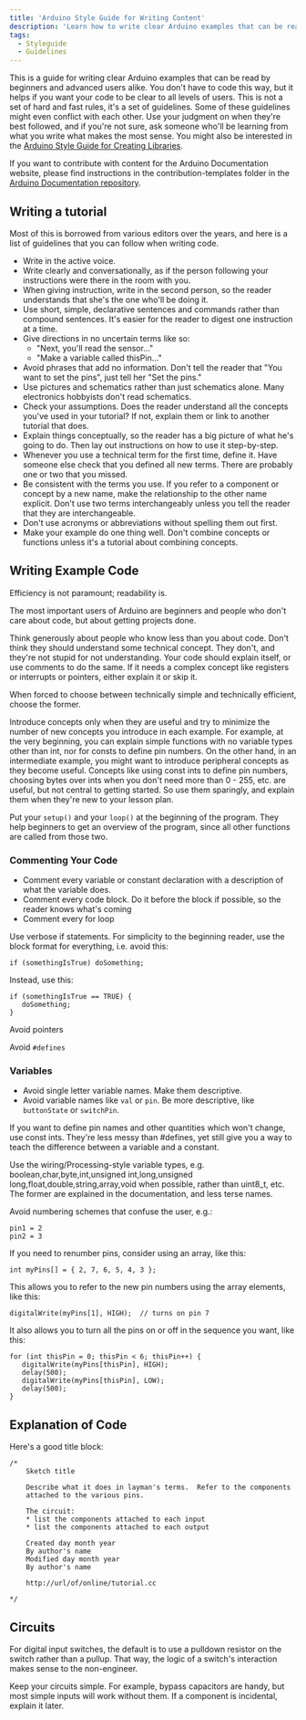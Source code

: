```yaml
---
title: 'Arduino Style Guide for Writing Content'
description: 'Learn how to write clear Arduino examples that can be read by beginners and advanced users alike.'
tags: 
  - Styleguide
  - Guidelines
---
```



This is a guide for writing clear Arduino examples that can be read by beginners and advanced users alike. You don't have to code this way, but it helps if you want your code to be clear to all levels of users. This is not a set of hard and fast rules, it's a set of guidelines. Some of these guidelines might even conflict with each other. Use your judgment on when they're best followed, and if you're not sure, ask someone who'll be learning from what you write what makes the most sense. You might also be interested in the [Arduino Style Guide for Creating Libraries](/learn/contributions/arduino-library-style-guide).

If you want to contribute with content for the Arduino Documentation website, please find instructions in the contribution-templates folder in the [Arduino Documentation repository](https://github.com/arduino/docs-content).

## Writing a tutorial

Most of this is borrowed from various editors over the years, and here is a list of guidelines that you can follow when writing code.

- Write in the active voice.
- Write clearly and conversationally, as if the person following your instructions were there in the room with you.
- When giving instruction, write in the second person, so the reader understands that she's the one who'll be doing it.
- Use short, simple, declarative sentences and commands rather than compound sentences. It's easier for the reader to digest one instruction at a time.
- Give directions in no uncertain terms like so:
  - "Next, you'll read the sensor..."
  - "Make a variable called thisPin..."
- Avoid phrases that add no information. Don't tell the reader that "You want to set the pins", just tell her "Set the pins."
- Use pictures and schematics rather than just schematics alone. Many electronics hobbyists don't read schematics.
- Check your assumptions. Does the reader understand all the concepts you've used in your tutorial? If not, explain them or link to another tutorial that does.
- Explain things conceptually, so the reader has a big picture of what he's going to do. Then lay out instructions on how to use it step-by-step.
- Whenever you use a technical term for the first time, define it. Have someone else check that you defined all new terms. There are probably one or two that you missed.
- Be consistent with the terms you use. If you refer to a component or concept by a new name, make the relationship to the other name explicit. Don't use two terms interchangeably unless you tell the reader that they are interchangeable.
- Don't use acronyms or abbreviations without spelling them out first.
- Make your example do one thing well. Don't combine concepts or functions unless it's a tutorial about combining concepts.

## Writing Example Code
Efficiency is not paramount; readability is.

The most important users of Arduino are beginners and people who don't care about code, but about getting projects done.

Think generously about people who know less than you about code. Don't think they should understand some technical concept. They don't, and they're not stupid for not understanding. Your code should explain itself, or use comments to do the same. If it needs a complex concept like registers or interrupts or pointers, either explain it or skip it.

When forced to choose between technically simple and technically efficient, choose the former.

Introduce concepts only when they are useful and try to minimize the number of new concepts you introduce in each example. For example, at the very beginning, you can explain simple functions with no variable types other than int, nor for consts to define pin numbers. On the other hand, in an intermediate example, you might want to introduce peripheral concepts as they become useful. Concepts like using const ints to define pin numbers, choosing bytes over ints when you don't need more than 0 - 255, etc. are useful, but not central to getting started. So use them sparingly, and explain them when they're new to your lesson plan.

Put your `setup()` and your `loop()` at the beginning of the program. They help beginners to get an overview of the program, since all other functions are called from those two.

### Commenting Your Code

- Comment every variable or constant declaration with a description of what the variable does.
- Comment every code block. Do it before the block if possible, so the reader knows what's coming
- Comment every for loop

Use verbose if statements. For simplicity to the beginning reader, use the block format for everything, i.e. avoid this:

```
if (somethingIsTrue) doSomething;
```

Instead, use this:

```
if (somethingIsTrue == TRUE) {
   doSomething;
}
```

Avoid pointers

Avoid `#defines`

### Variables

- Avoid single letter variable names. Make them descriptive.
- Avoid variable names like `val` or `pin`. Be more descriptive, like `buttonState` or `switchPin`.

If you want to define pin names and other quantities which won't change, use const ints. They're less messy than #defines, yet still give you a way to teach the difference between a variable and a constant.

Use the wiring/Processing-style variable types, e.g. boolean,char,byte,int,unsigned int,long,unsigned long,float,double,string,array,void when possible, rather than uint8_t, etc. The former are explained in the documentation, and less terse names.

Avoid numbering schemes that confuse the user, e.g.:

```
pin1 = 2
pin2 = 3
```

If you need to renumber pins, consider using an array, like this:

```
int myPins[] = { 2, 7, 6, 5, 4, 3 };
```

This allows you to refer to the new pin numbers using the array elements, like this:

```
digitalWrite(myPins[1], HIGH);  // turns on pin 7
```

It also allows you to turn all the pins on or off in the sequence you want, like this:

```
for (int thisPin = 0; thisPin < 6; thisPin++) {
   digitalWrite(myPins[thisPin], HIGH);
   delay(500);
   digitalWrite(myPins[thisPin], LOW);
   delay(500);
}
```

## Explanation of Code

Here's a good title block:

```		
/*
	Sketch title

	Describe what it does in layman's terms.  Refer to the components
	attached to the various pins.

	The circuit:
	* list the components attached to each input
	* list the components attached to each output

	Created day month year
	By author's name
	Modified day month year
	By author's name

	http://url/of/online/tutorial.cc

*/
```

## Circuits

For digital input switches, the default is to use a pulldown resistor on the switch rather than a pullup. That way, the logic of a switch's interaction makes sense to the non-engineer.

Keep your circuits simple. For example, bypass capacitors are handy, but most simple inputs will work without them. If a component is incidental, explain it later.